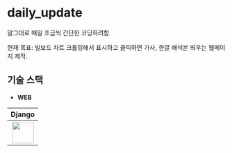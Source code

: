 # daily_update
말그대로 매일 조금씩 간단한 코딩하려함.

현재 목표: 빌보드 차트 크롤링해서 표시하고 클릭하면 가사, 한글 해석본 띄우는 웹페이지 제작.

## 기술 스택
* **WEB**

|Django|
|:---:|
|<a href="https://www.djangoproject.com/"><img src="https://static.djangoproject.com/img/logos/django-logo-negative.png" height="50px"></a>|

